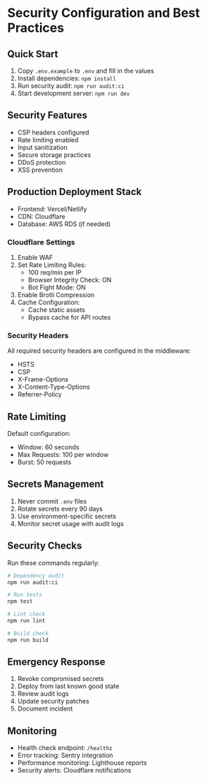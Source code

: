 # Security Configuration and Best Practices

## Quick Start
1. Copy `.env.example` to `.env` and fill in the values
2. Install dependencies: `npm install`
3. Run security audit: `npm run audit:ci`
4. Start development server: `npm run dev`

## Security Features
- CSP headers configured
- Rate limiting enabled
- Input sanitization
- Secure storage practices
- DDoS protection
- XSS prevention

## Production Deployment Stack
- Frontend: Vercel/Netlify
- CDN: Cloudflare
- Database: AWS RDS (if needed)

### Cloudflare Settings
1. Enable WAF
2. Set Rate Limiting Rules:
   - 100 req/min per IP
   - Browser Integrity Check: ON
   - Bot Fight Mode: ON
3. Enable Brotli Compression
4. Cache Configuration:
   - Cache static assets
   - Bypass cache for API routes

### Security Headers
All required security headers are configured in the middleware:
- HSTS
- CSP
- X-Frame-Options
- X-Content-Type-Options
- Referrer-Policy

## Rate Limiting
Default configuration:
- Window: 60 seconds
- Max Requests: 100 per window
- Burst: 50 requests

## Secrets Management
1. Never commit `.env` files
2. Rotate secrets every 90 days
3. Use environment-specific secrets
4. Monitor secret usage with audit logs

## Security Checks
Run these commands regularly:
```bash
# Dependency audit
npm run audit:ci

# Run tests
npm test

# Lint check
npm run lint

# Build check
npm run build
```

## Emergency Response
1. Revoke compromised secrets
2. Deploy from last known good state
3. Review audit logs
4. Update security patches
5. Document incident

## Monitoring
- Health check endpoint: `/healthz`
- Error tracking: Sentry integration
- Performance monitoring: Lighthouse reports
- Security alerts: Cloudflare notifications